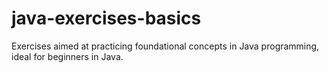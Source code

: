 # java-exercises-basics
Exercises aimed at practicing foundational concepts in Java programming, ideal for beginners in Java.
